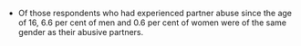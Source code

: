 * Of those respondents who had experienced partner abuse since the age of 16, 6.6 per cent of men and 0.6 per cent of women were of the same gender as their abusive partners.
